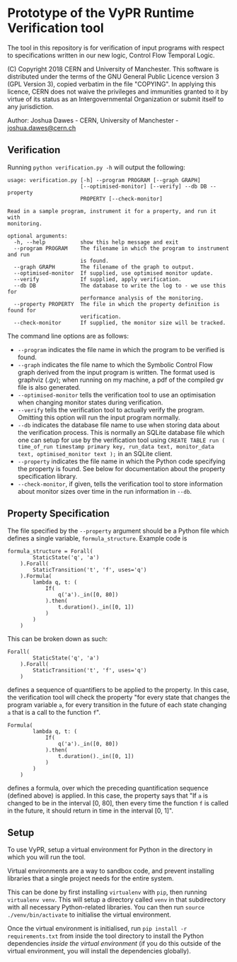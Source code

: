 # Prototype of the VyPR Runtime Verification tool

The tool in this repository is for verification of input programs with respect to specifications written in our new logic, Control Flow Temporal Logic.

(C) Copyright 2018 CERN and University of Manchester.
This software is distributed under the terms of the GNU General Public Licence version 3 (GPL Version 3), copied verbatim in the file "COPYING".
In applying this licence, CERN does not waive the privileges and immunities granted to it by virtue of its status as an Intergovernmental Organization or submit itself to any jurisdiction.

Author: Joshua Dawes - CERN, University of Manchester - joshua.dawes@cern.ch

## Verification

Running `python verification.py -h` will output the following:

```
usage: verification.py [-h] --program PROGRAM [--graph GRAPH]
                       [--optimised-monitor] [--verify] --db DB --property
                       PROPERTY [--check-monitor]

Read in a sample program, instrument it for a property, and run it with
monitoring.

optional arguments:
  -h, --help           show this help message and exit
  --program PROGRAM    The filename in which the program to instrument and run
                       is found.
  --graph GRAPH        The filename of the graph to output.
  --optimised-monitor  If supplied, use optimised monitor update.
  --verify             If supplied, apply verification.
  --db DB              The database to write the log to - we use this for
                       performance analysis of the monitoring.
  --property PROPERTY  The file in which the property definition is found for
                       verification.
  --check-monitor      If supplied, the monitor size will be tracked.
```

The command line options are as follows:

* `--program` indicates the file name in which the program to be verified is found.
* `--graph` indicates the file name to which the Symbolic Control Flow graph derived from the input program is written.  The format used is graphviz (.gv); when running on my machine, a pdf of the compiled gv file is also generated.
* `--optimised-monitor` tells the verification tool to use an optimisation when changing monitor states during verification.
* `--verify` tells the verification tool to actually verify the program.  Omitting this option will run the input program normally.
* `--db` indicates the database file name to use when storing data about the verification process.  This is normally an SQLite database file which one can setup for use by the verification tool using `CREATE TABLE run ( time_of_run timestamp primary key, run_data text, monitor_data text, optimised_monitor text );` in an SQLite client.
* `--property` indicates the file name in which the Python code specifying the property is found.  See below for documentation about the property specification library.
* `--check-monitor`, if given, tells the verification tool to store information about monitor sizes over time in the run information in `--db`.

## Property Specification

The file specified by the `--property` argument should be a Python file which defines a single variable, `formula_structure`.  Example code is

```
formula_structure = Forall(
		StaticState('q', 'a')
	).Forall(
		StaticTransition('t', 'f', uses='q')
	).Formula(
		lambda q, t: (
			If(
				q('a')._in([0, 80])
			).then(
				t.duration()._in([0, 1])
			)
		)
	)
```

This can be broken down as such:

```
Forall(
		StaticState('q', 'a')
	).Forall(
		StaticTransition('t', 'f', uses='q')
	)
```

defines a sequence of quantifiers to be applied to the property.  In this case, the verification tool will check the property "for every state that changes the program variable `a`, for every transition in the future of each state changing `a` that is a call to the function `f`".

```
Formula(
		lambda q, t: (
			If(
				q('a')._in([0, 80])
			).then(
				t.duration()._in([0, 1])
			)
		)
	)
```

defines a formula, over which the preceding quantification sequence (defined above) is applied.  In this case, the property says that "If `a` is changed to be in the interval [0, 80], then every time the function `f` is called in the future, it should return in time in the interval [0, 1]".

## Setup

To use VyPR, setup a virtual environment for Python in the directory in which you will run the tool.

Virtual environments are a way to sandbox code, and prevent installing libraries that a single project needs for the entire system.

This can be done by first installing `virtualenv` with `pip`, then running `virtualenv venv`.  This will setup a directory called `venv` in that subdirectory with all necessary Python-related libraries.  You can then run `source ./venv/bin/activate` to initialise the virtual environment.

Once the virtual environment is initialised, run `pip install -r requirements.txt` from inside the tool directory to install the Python dependencies *inside the virtual environment* (if you do this outside of the virtual environment, you will install the dependencies globally).
